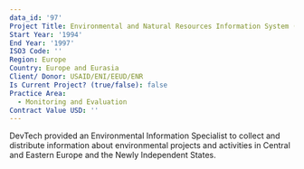 ```yaml
---
data_id: '97'
Project Title: Environmental and Natural Resources Information System (ENRIS)
Start Year: '1994'
End Year: '1997'
ISO3 Code: ''
Region: Europe
Country: Europe and Eurasia
Client/ Donor: USAID/ENI/EEUD/ENR
Is Current Project? (true/false): false
Practice Area:
  - Monitoring and Evaluation
Contract Value USD: ''
---
```

DevTech provided an Environmental Information Specialist to collect and distribute information about environmental projects and activities in Central and Eastern Europe and the Newly Independent States.